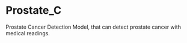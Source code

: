 # Prostate_C
Prostate Cancer Detection Model, that can detect prostate cancer with medical readings.
